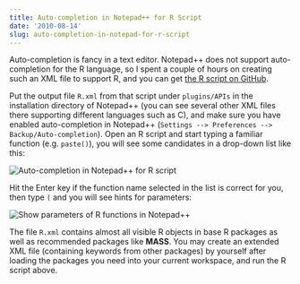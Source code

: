 ```yaml
---
title: Auto-completion in Notepad++ for R Script
date: '2010-08-14'
slug: auto-completion-in-notepad-for-r-script
---
```


Auto-completion is fancy in a text editor. Notepad++ does not support auto-completion for the R language, so I spent a couple of hours on creating such an XML file to support R, and you can get [the R script on GitHub](https://gist.github.com/2143971).

Put the output file `R.xml` from that script under `plugins/APIs` in the installation directory of Notepad++ (you can see several other XML files there supporting different languages such as C), and make sure you have enabled auto-completion in Notepad++ (`Settings --> Preferences --> Backup/Auto-completion`). Open an R script and start typing a familiar function (e.g. `paste()`), you will see some candidates in a drop-down list like this:

![Auto-completion in Notepad++ for R script](https://db.yihui.name/imgur/LBY1C.png)

Hit the Enter key if the function name selected in the list is correct for you, then type `(` and you will see hints for parameters:

![Show parameters of R functions in Notepad++](https://db.yihui.name/imgur/Z8vwj.png)

The file `R.xml` contains almost all visible R objects in base R packages as well as recommended packages like **MASS**. You may create an extended XML file (containing keywords from other packages) by yourself after loading the packages you need into your current workspace, and run the R script above.


